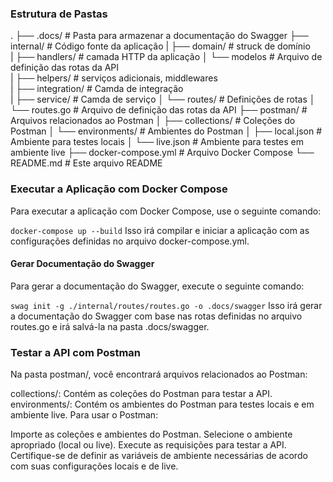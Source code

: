 ### Estrutura de Pastas
.
├── .docs/                  # Pasta para armazenar a documentação do Swagger
├── internal/               # Código fonte da aplicação
|   ├── domain/             # struck de domínio             
|   ├── handlers/           # camada HTTP da aplicação
│       └── modelos         # Arquivo de definição das rotas da API                            
|   ├── helpers/            # serviços adicionais, middlewares                  
|   ├── integration/        # Camda de integração                      
|   ├── service/            # Camda de serviço 
│   └── routes/             # Definições de rotas
│       └── routes.go       # Arquivo de definição das rotas da API
├── postman/                # Arquivos relacionados ao Postman
│   ├── collections/        # Coleções do Postman
│   └── environments/       # Ambientes do Postman
│       ├── local.json      # Ambiente para testes locais
│       └── live.json       # Ambiente para testes em ambiente live
├── docker-compose.yml      # Arquivo Docker Compose
└── README.md               # Este arquivo README

### Executar a Aplicação com Docker Compose
Para executar a aplicação com Docker Compose, use o seguinte comando:

```docker-compose up --build```
Isso irá compilar e iniciar a aplicação com as configurações definidas no arquivo docker-compose.yml.

#### Gerar Documentação do Swagger
Para gerar a documentação do Swagger, execute o seguinte comando:

```swag init -g ./internal/routes/routes.go -o .docs/swagger```
Isso irá gerar a documentação do Swagger com base nas rotas definidas no arquivo routes.go e irá salvá-la na pasta .docs/swagger.

### Testar a API com Postman
Na pasta postman/, você encontrará arquivos relacionados ao Postman:

collections/: Contém as coleções do Postman para testar a API.
environments/: Contém os ambientes do Postman para testes locais e em ambiente live.
Para usar o Postman:

Importe as coleções e ambientes do Postman.
Selecione o ambiente apropriado (local ou live).
Execute as requisições para testar a API.
Certifique-se de definir as variáveis de ambiente necessárias de acordo com suas configurações locais e de live.